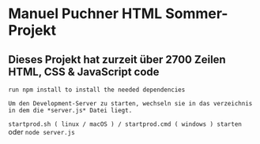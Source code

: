# Manuel Puchner HTML Sommer-Projekt
## Dieses Projekt hat zurzeit über 2700 Zeilen HTML, CSS & JavaScript code

`run npm install to install the needed dependencies`

`Um den Development-Server zu starten, wechseln sie in das verzeichnis in dem die *server.js* Datei liegt.`

`startprod.sh ( linux / macOS ) / startprod.cmd ( windows ) starten`
oder
`node server.js`
